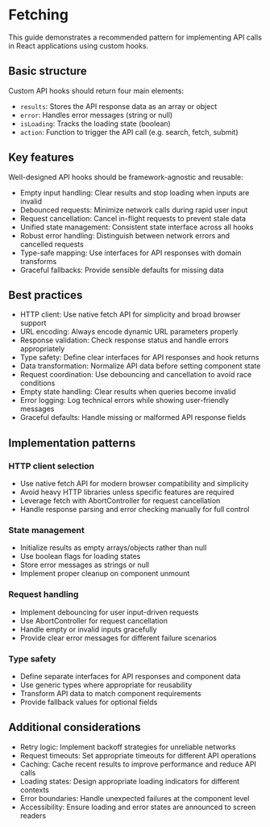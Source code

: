 # Fetching

This guide demonstrates a recommended pattern for implementing API calls in React applications using custom hooks.

## Basic structure

Custom API hooks should return four main elements:

- `results`: Stores the API response data as an array or object
- `error`: Handles error messages (string or null)
- `isLoading`: Tracks the loading state (boolean)
- `action`: Function to trigger the API call (e.g. search, fetch, submit)

## Key features

Well-designed API hooks should be framework-agnostic and reusable:

- Empty input handling: Clear results and stop loading when inputs are invalid
- Debounced requests: Minimize network calls during rapid user input
- Request cancellation: Cancel in-flight requests to prevent stale data
- Unified state management: Consistent state interface across all hooks
- Robust error handling: Distinguish between network errors and cancelled requests
- Type-safe mapping: Use interfaces for API responses with domain transforms
- Graceful fallbacks: Provide sensible defaults for missing data

## Best practices

- HTTP client: Use native fetch API for simplicity and broad browser support
- URL encoding: Always encode dynamic URL parameters properly
- Response validation: Check response status and handle errors appropriately
- Type safety: Define clear interfaces for API responses and hook returns
- Data transformation: Normalize API data before setting component state
- Request coordination: Use debouncing and cancellation to avoid race conditions
- Empty state handling: Clear results when queries become invalid
- Error logging: Log technical errors while showing user-friendly messages
- Graceful defaults: Handle missing or malformed API response fields

## Implementation patterns

### HTTP client selection

- Use native fetch API for modern browser compatibility and simplicity
- Avoid heavy HTTP libraries unless specific features are required
- Leverage fetch with AbortController for request cancellation
- Handle response parsing and error checking manually for full control

### State management

- Initialize results as empty arrays/objects rather than null
- Use boolean flags for loading states
- Store error messages as strings or null
- Implement proper cleanup on component unmount

### Request handling

- Implement debouncing for user input-driven requests
- Use AbortController for request cancellation
- Handle empty or invalid inputs gracefully
- Provide clear error messages for different failure scenarios

### Type safety

- Define separate interfaces for API responses and component data
- Use generic types where appropriate for reusability
- Transform API data to match component requirements
- Provide fallback values for optional fields

## Additional considerations

- Retry logic: Implement backoff strategies for unreliable networks
- Request timeouts: Set appropriate timeouts for different API operations
- Caching: Cache recent results to improve performance and reduce API calls
- Loading states: Design appropriate loading indicators for different contexts
- Error boundaries: Handle unexpected failures at the component level
- Accessibility: Ensure loading and error states are announced to screen readers
